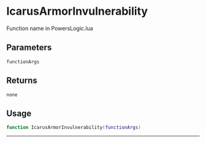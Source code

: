 # IcarusArmorInvulnerability
Function name in PowersLogic.lua
## Parameters
`functionArgs`
## Returns
`none`
## Usage
```lua
function IcarusArmorInvulnerability(functionArgs)
```
---
